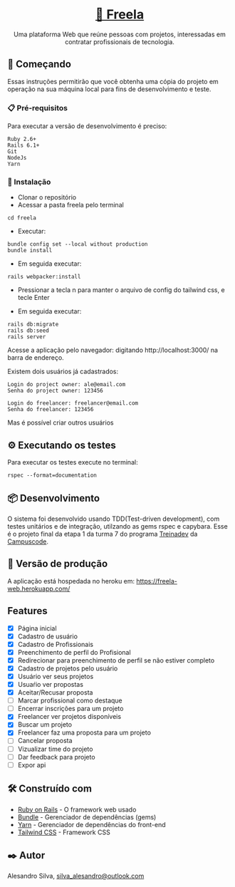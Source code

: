 <h1 align="center">
    <a href="https://freela-web.herokuapp.com/" target="_blank" rel="noopener noreferrer">🔗 Freela</a>
</h1>
<p align="center"> Uma plataforma Web que reúne pessoas com projetos, interessadas em contratar profissionais de tecnologia.</p>

## 🚀 Começando

Essas instruções permitirão que você obtenha uma cópia do projeto em operação na sua máquina local para fins de desenvolvimento e teste.

### 📋 Pré-requisitos

Para executar a versão de desenvolvimento é preciso:

```
Ruby 2.6+
Rails 6.1+
Git
NodeJs
Yarn
```
### 🔧 Instalação

- Clonar o repositório
- Acessar a pasta freela pelo terminal
```
cd freela
```
- Executar:
```
bundle config set --local without production
bundle install
```
- Em seguida executar:
```
rails webpacker:install
```
- Pressionar a tecla n para manter o arquivo de config do tailwind css, e tecle Enter

- Em seguida executar:
```
rails db:migrate
rails db:seed
rails server
```
Acesse a aplicação pelo navegador: digitando http://localhost:3000/ na barra de endereço.

Existem dois usuários já cadastrados:

```
Login do project owner: ale@email.com
Senha do project owner: 123456

Login do freelancer: freelancer@email.com
Senha do freelancer: 123456
```
Mas é possível criar outros usuários

## ⚙️ Executando os testes

Para executar os testes execute no terminal:
```
rspec --format=documentation
```
## 📦 Desenvolvimento

O sistema foi desenvolvido usando TDD(Test-driven development), com testes unitários e de integração, utilzando as gems rspec e capybara.
Esse é o projeto final da etapa 1 da turma 7 do programa [Treinadev](https://treinadev.com.br/) da [Campuscode](https://campuscode.com.br/).

## 🔗 Versão de produção
A aplicação está hospedada no heroku em: https://freela-web.herokuapp.com/

## Features

- [x] Página inicial
- [x] Cadastro de usuário
- [x] Cadastro de Profissionais
- [x] Preenchimento de perfil do Profisional
- [x] Redirecionar para preenchimento de perfil se não estiver completo 
- [x] Cadastro de projetos pelo usuário
- [x] Usuário ver seus projetos
- [x] Usuaŕio ver propostas
- [x] Aceitar/Recusar proposta
- [ ] Marcar profissional como destaque
- [ ] Encerrar inscrições para um projeto
- [x] Freelancer ver projetos disponíveis
- [x] Buscar um projeto
- [x] Freelancer faz uma proposta para um projeto
- [ ] Cancelar proposta
- [ ] Vizualizar time do projeto
- [ ] Dar feedback para projeto
- [ ] Expor api

## 🛠️ Construído com

* [Ruby on Rails](https://rubyonrails.org/) - O framework web usado
* [Bundle](https://bundler.io/) - Gerenciador de dependências (gems)
* [Yarn](https://yarnpkg.com/) - Gerenciador de dependências do front-end 
* [Tailwind CSS](https://tailwindcss.com/) - Framework CSS

## ✒️ Autor
Alesandro Silva, silva_alesandro@outlook.com
